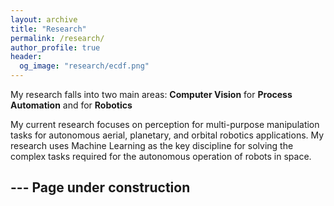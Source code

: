 ```yaml
---
layout: archive
title: "Research"
permalink: /research/
author_profile: true
header:
  og_image: "research/ecdf.png"
---
```


My research falls into two main areas: **Computer Vision** for **Process Automation** and for **Robotics**

My current research focuses on perception for multi-purpose manipulation tasks for autonomous aerial, planetary, and orbital robotics applications. My research uses Machine Learning as the key discipline for solving the complex tasks required for the autonomous operation of robots in space.


## --- Page under construction